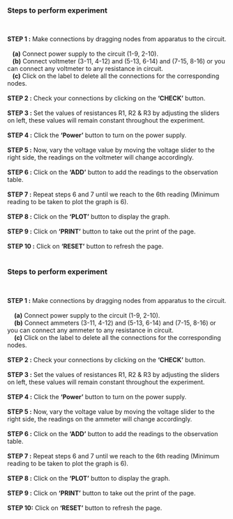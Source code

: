 ### Steps to perform experiment
<br>
  
**STEP 1 :** Make connections by dragging nodes from apparatus to the circuit.<br><br>
&nbsp; &nbsp;**(a)** Connect power supply to the circuit (1-9, 2-10). <br>
&nbsp; &nbsp;**(b)** Connect voltmeter (3-11, 4-12) and (5-13, 6-14) and (7-15, 8-16) or you can connect any voltmeter to any resistance in circuit.<br>
&nbsp; &nbsp;**(c)** Click on the label to delete all the connections for the corresponding nodes. <br><br>
**STEP 2 :** Check your connections by clicking on the <b>‘CHECK’</b>  button.<br><br>
**STEP 3 :** Set the values of resistances R1, R2 & R3 by adjusting the sliders on left, these values will remain constant throughout the experiment. <br><br>
**STEP 4 :** Click the <b>‘Power’</b> button to turn on the power supply.  <br><br>
**STEP 5 :** Now, vary the voltage value by moving the voltage slider to the right side, the readings on the voltmeter will change accordingly.  <br><br>
**STEP 6 :** Click on the <b>‘ADD’</b> button to add the readings to the observation table. <br><br>
**STEP 7 :** Repeat steps 6 and 7 until we reach to the 6th reading (Minimum reading to be taken to plot the graph is 6). <br><br>
**STEP 8 :** Click on the <b>‘PLOT’</b> button to display the graph.  <br><br>
**STEP 9 :** Click on <b>‘PRINT’</b> button to take out the print of the page.<br> <br>
**STEP 10 :** Click on <b>‘RESET’</b> button to refresh the page.  <br> <br>


### Steps to perform experiment
<br>
  
**STEP 1 :** Make connections by dragging nodes from apparatus to the circuit.<br>   
&nbsp; &nbsp; **(a)** Connect power supply to the circuit (1-9, 2-10). <br>
&nbsp; &nbsp; **(b)** Connect ammeters (3-11, 4-12) and (5-13, 6-14) and (7-15, 8-16) or you can connect any ammeter to any resistance in circuit.<br>
&nbsp; &nbsp; **(c)** Click on the label to delete all the connections for the corresponding nodes. <br><br>
**STEP 2 :** Check your connections by clicking on the <b>‘CHECK’</b> button. <br><br>
**STEP 3 :** Set the values of resistances R1, R2 & R3 by adjusting the sliders on left, these values will remain constant throughout the experiment. <br><br>
**STEP 4 :** Click the <b>‘Power’</b> button to turn on the power supply.  <br><br>
**STEP 5 :** Now, vary the voltage value by moving the voltage slider to the right side, the readings on the ammeter will change accordingly.  <br><br>
**STEP 6 :** Click on the <b>‘ADD’</b> button to add the readings to the observation table. <br><br>
**STEP 7 :** Repeat steps 6 and 7 until we reach to the 6th reading (Minimum reading to be taken to plot the graph is 6). <br><br>
**STEP 8 :** Click on the <b>‘PLOT’</b> button to display the graph.  <br><br>
**STEP 9 :** Click on <b>‘PRINT’</b> button to take out the print of the page.<br> <br>
**STEP 10:** Click on <b>‘RESET’</b> button to refresh the page.  <br> <br>


 
